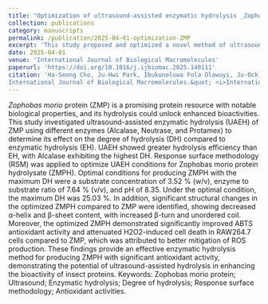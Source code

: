 ```yaml
---
title: "Optimization of ultrasound-assisted enzymatic hydrolysis _Zophobas morio_ protein and its protective effects against H2O2-induced oxidative stress in RAW264.7 cells"
collection: publications
category: manuscripts
permalink: /publication/2025-04-01-optimization-ZMP
excerpt: 'This study proposed and optimized a novel method of ultrasound-assisted enzymatic hydrolysis of _Zophobas morio_ protein enhancing its antioxidant properties and protective effects against H2O2-induced oxidative stress.'
date: 2025-04-01
venue: 'International Journal of Biological Macromolecules'
paperurl: 'https://doi.org/10.1016/j.ijbiomac.2025.140111'
citation: 'Ha-Seong Cho, Ju-Hwi Park, Ibukunoluwa Fola Olawuyi, Ju-Ock Nam, Won-Young Lee. (2025). &quot; Optimization of ultrasound-assisted enzymatic hydrolysis _Zophobas morio_ protein and its protective effects against H2O2-induced oxidative stress in RAW264.7 cells,
International Journal of Biological Macromolecules.&quot; <i>International Journal of Biological Macromolecules</i>. 298.'
---
```


_Zophobas morio_ protein (ZMP) is a promising protein resource with notable biological properties, and its hydrolysis could unlock enhanced bioactivities. This study investigated ultrasound-assisted enzymatic hydrolysis (UAEH) of ZMP using different enzymes (Alcalase, Neutrase, and Protamex) to determine its effect on the degree of hydrolysis (DH) compared to enzymatic hydrolysis (EH). UAEH showed greater hydrolysis efficiency than EH, with Alcalase exhibiting the highest DH. Response surface methodology (RSM) was applied to optimize UAEH conditions for Zophobas morio protein hydrolysate (ZMPH). Optimal conditions for producing ZMPH with the maximum DH were a substrate concentration of 3.52 % (w/v), enzyme to substrate ratio of 7.64 % (v/v), and pH of 8.35. Under the optimal condition, the maximum DH was 25.03 %. In addition, significant structural changes in the optimized ZMPH compared to ZMP were identified, showing decreased α-helix and β-sheet content, with increased β-turn and unordered coil. Moreover, the optimized ZMPH demonstrated significantly improved ABTS antioxidant activity and attenuated H2O2-induced cell death in RAW264.7 cells compared to ZMP, which was attributed to better mitigation of ROS production. These findings provide an effective enzymatic hydrolysis method for producing ZMPH with significant antioxidant activity, demonstrating the potential of ultrasound-assisted hydrolysis in enhancing the bioactivity of insect proteins.
Keywords: Zophobas morio protein; Ultrasound; Enzymatic hydrolysis; Degree of hydrolysis; Response surface methodology; Antioxidant activities.
